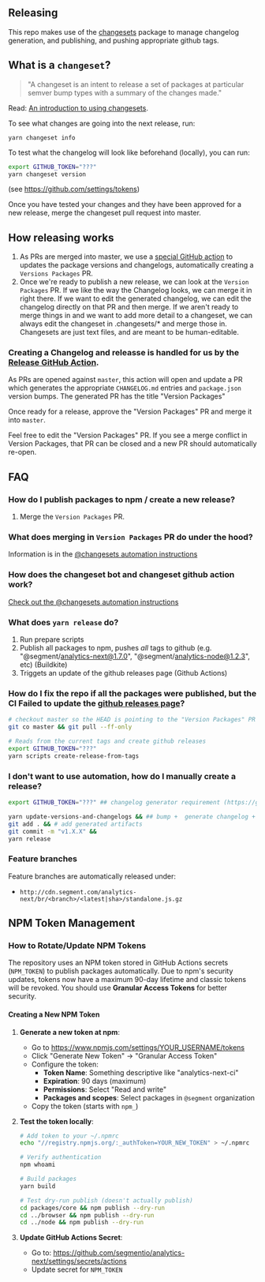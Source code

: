 ## Releasing

This repo makes use of the [changesets](https://github.com/changesets/changesets) package to manage changelog generation, and publishing, and pushing appropriate github tags.
## What is a `changeset`?
> "A changeset is an intent to release a set of packages at particular semver bump types with a summary of the changes made."

Read: [An introduction to using changesets](https://github.com/changesets/changesets/blob/main/docs/intro-to-using-changesets.md).





To see what changes are going into the next release, run:
```
yarn changeset info
```
To test what the changelog will look like beforehand (locally), you can run:
```bash
export GITHUB_TOKEN="???"
yarn changeset version
```
(see https://github.com/settings/tokens)

Once you have tested your changes and they have been approved for a new release, merge the changeset pull request into master.



## How releasing works
1. As PRs are merged into master, we use a [special GitHub action](https://github.com/changesets/action) to updates the package versions and changelogs, automatically creating a `Versions Packages` PR.
2. Once we're ready to publish a new release, we can look at the `Version Packages` PR. If we like the way the Changelog looks, we can merge it in right there. If we want to edit the generated changelog, we can edit the changelog directly on that PR and then merge. If we aren't ready to merge things in and we want to add more detail to a changeset, we can always edit the changeset in .changesets/* and merge those in. Changesets are just text files, and are meant to be human-editable.

### Creating a Changelog and releasse is handled for us by the [Release GitHub Action](https://github.com/changesets/action).

As PRs are opened against `master`, this action will open and update a PR which generates the appropriate `CHANGELOG.md` entries and `package.json` version bumps.
The generated PR has the title "Version Packages"

Once ready for a release, approve the "Version Packages" PR and merge it into `master`.

Feel free to edit the "Version Packages" PR. If you see a merge conflict in Version Packages, that PR can be closed and a new PR should automatically re-open.

## FAQ

### How do I publish packages to npm / create a new release?
1. Merge the `Version Packages` PR.

### What does merging in `Version Packages` PR do under the hood?
Information is in the [@changesets automation instructions](https://github.com/changesets/changesets/blob/main/docs/automating-changesets.md#how-do-i-run-the-version-and-publish-commands)

### How does the changeset bot and changeset github action work?
[Check out the @changesets automation instructions](https://github.com/changesets/changesets/blob/main/docs/automating-changesets.md#automating-changesets)

### What does `yarn release` do?
1. Run prepare scripts
2. Publish all packages to npm, pushes _all_ tags to github (e.g. "@segment/analytics-next@1.7.0", "@segment/analytics-node@1.2.3", etc) (Buildkite)
3. Triggets an update of the github releases page (Github Actions)

### How do I fix the repo if all the packages were published, but the CI Failed to update the [github releases page](https://github.com/segmentio/analytics-next/releases)?
```bash
# checkout master so the HEAD is pointing to the "Version Packages" PR
git co master && git pull --ff-only

# Reads from the current tags and create github releases
export GITHUB_TOKEN="???"
yarn scripts create-release-from-tags
```


### I don't want to use automation, how do I manually create a release?
```bash
export GITHUB_TOKEN="???" ## changelog generator requirement (https://github.com/settings/tokens)

yarn update-versions-and-changelogs && ## bump +  generate changelog + delete old changesets
git add . && # add generated artifacts
git commit -m "v1.X.X" &&
yarn release
```

### Feature branches

Feature branches are automatically released under:

- `http://cdn.segment.com/analytics-next/br/<branch>/<latest|sha>/standalone.js.gz`

## NPM Token Management

### How to Rotate/Update NPM Tokens

The repository uses an NPM token stored in GitHub Actions secrets (`NPM_TOKEN`) to publish packages automatically. Due to npm's security updates, tokens now have a maximum 90-day lifetime and classic tokens will be revoked. You should use **Granular Access Tokens** for better security.

#### Creating a New NPM Token

1. **Generate a new token at npm**:
   - Go to https://www.npmjs.com/settings/YOUR_USERNAME/tokens
   - Click "Generate New Token" → "Granular Access Token"
   - Configure the token:
     - **Token Name**: Something descriptive like "analytics-next-ci"
     - **Expiration**: 90 days (maximum)
     - **Permissions**: Select "Read and write"
     - **Packages and scopes**: Select packages in `@segment` organization
   - Copy the token (starts with `npm_`)

2. **Test the token locally**:
   ```bash
   # Add token to your ~/.npmrc
   echo "//registry.npmjs.org/:_authToken=YOUR_NEW_TOKEN" > ~/.npmrc

   # Verify authentication
   npm whoami

   # Build packages
   yarn build

   # Test dry-run publish (doesn't actually publish)
   cd packages/core && npm publish --dry-run
   cd ../browser && npm publish --dry-run
   cd ../node && npm publish --dry-run
   ```

3. **Update GitHub Actions Secret**:
   - Go to: https://github.com/segmentio/analytics-next/settings/secrets/actions
   - Update secret for `NPM_TOKEN`